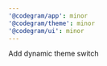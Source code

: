 ```yaml
---
'@codegram/app': minor
'@codegram/theme': minor
'@codegram/ui': minor
---
```


Add dynamic theme switch
